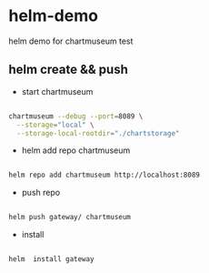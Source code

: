 # helm-demo

helm demo for chartmuseum test

## helm create && push

* start chartmuseum

```bash

chartmuseum --debug --port=8089 \
  --storage="local" \
  --storage-local-rootdir="./chartstorage"

```

* helm add repo chartmuseum

```bash

helm repo add chartmuseum http://localhost:8089

```

* push repo

```bash

helm push gateway/ chartmuseum

```

* install

```bash

helm  install gateway

```